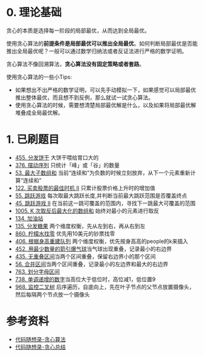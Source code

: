 # 0. 理论基础

贪心的本质是选择每一阶段的局部最优，从而达到全局最优。

使用贪心算法的**前提条件是局部最优可以推出全局最优**。如何判断局部最优是否能推出全局最优呢？一般可以通过数学归纳法或者反证法进行严格的数学证明。
    
贪心算法不像回溯算法，**贪心算法没有固定策略或者套路**。

使用贪心算法的一些小Tips:
  - 如果想出不出严格的数学证明，可以先手动模拟一下，如果感觉可以局部最优推出整体最优，而且想不到反例，那么就试一试贪心算法。
  - 使用贪心算法的时候，需要想清楚局部最优解是什么，以及如果将局部最优解堆叠成全局最优解。

# 1. 已刷题目
- [455. 分发饼干](https://leetcode.cn/problems/assign-cookies/submissions/) 大饼干喂给胃口大的
- [376. 摆动序列](https://leetcode.cn/problems/wiggle-subsequence/submissions/) 只统计「峰」或「谷」的数量
- [53. 最大子数组和](https://leetcode.cn/problems/maximum-subarray/submissions/) 当前“连续和”为负数的时候立刻放弃，从下一个元素重新计算“连续和”
- [122. 买卖股票的最佳时机 II](https://leetcode.cn/problems/best-time-to-buy-and-sell-stock-ii/submissions/) 只累计股票价格上升时的增加值
- [55. 跳跃游戏](https://leetcode.cn/problems/jump-game/submissions/) 每次取最大跳跃长度,并判断当前最大跳跃范围是否覆盖终点
- [45. 跳跃游戏 II](https://leetcode.cn/problems/jump-game-ii/description/) 在当前这一跳可覆盖的范围内，寻找下一跳最大可覆盖的范围
- [1005. K 次取反后最大化的数组和](https://leetcode.cn/problems/maximize-sum-of-array-after-k-negations/submissions/) 始终对最小的元素进行取反
- [134. 加油站](https://leetcode.cn/problems/gas-station/submissions/) 
- [135. 分发糖果](https://leetcode.cn/problems/candy/submissions/) 两个维度权衡，先从左到右，再从右到左
- [860. 柠檬水找零](https://leetcode.cn/problems/lemonade-change/submissions/) 优先用10美元的钞票找零
- [406. 根据身高重建队列](https://leetcode.cn/problems/queue-reconstruction-by-height/submissions/) 两个维度权衡，优先按身高高的people的k来插入
- [452. 用最少数量的箭引爆气球](https://leetcode.cn/problems/minimum-number-of-arrows-to-burst-balloons/submissions/)当气球出现重叠，记录最小的右边界
- [435. 无重叠区间](https://leetcode.cn/problems/non-overlapping-intervals/submissions/)当两个区间重叠，保留右边界小的那个区间
- [56. 合并区间](https://leetcode.cn/problems/merge-intervals/submissions/)当两个区间重叠，记录最小的左边界和最大的右边界
- [763. 划分字母区间](https://leetcode.cn/problems/partition-labels/submissions/)
- [738. 单调递增的数字](https://leetcode.cn/problems/monotone-increasing-digits/submissions/)当高位大于低位时，高位减1，低位置9
- [968. 监控二叉树](https://leetcode.cn/problems/binary-tree-cameras/submissions/) 后序遍历，自底向上，先在叶子节点的父节点放置摄像头，然后每隔两个节点放一个摄像头

# 参考资料
- [代码随想录-贪心算法](https://github.com/NAMZseng/leetcode-master/blob/master/problems/%E8%B4%AA%E5%BF%83%E7%AE%97%E6%B3%95%E7%90%86%E8%AE%BA%E5%9F%BA%E7%A1%80.md)
- [代码随想录-贪心总结](https://github.com/NAMZseng/leetcode-master/blob/master/problems/%E8%B4%AA%E5%BF%83%E7%AE%97%E6%B3%95%E6%80%BB%E7%BB%93%E7%AF%87.md)

